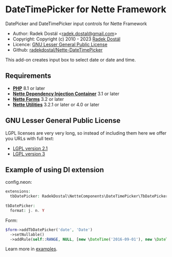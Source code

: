 ﻿# DateTimePicker for Nette Framework

DatePicker and DateTimePicker input controls for Nette Framework

- Author: Radek Dostál &lt;radek.dostal@gmail.com&gt;
- Copyright: Copyright (c) 2010 - 2023 [Radek Dostál](https://www.radekdostal.cz)
- Licence: [GNU Lesser General Public License](https://www.gnu.org/licenses/)
- Github: [radekdostal/Nette-DateTimePicker](https://github.com/radekdostal/Nette-DateTimePicker)

This add-on creates input box to select date or date and time.

## Requirements

- **[PHP](https://php.net)** 8.1 or later
- **[Nette Dependency Injection Container](https://github.com/nette/di)** 3.1 or later
- **[Nette Forms](https://github.com/nette/forms)** 3.2 or later
- **[Nette Utilities](https://github.com/nette/utils)** 3.2.1 or later or 4.0 or later

## GNU Lesser General Public License

LGPL licenses are very very long, so instead of including them here we offer you URLs with full text:

- [LGPL version 2.1](https://www.gnu.org/licenses/lgpl-2.1.html)
- [LGPL version 3](https://www.gnu.org/licenses/lgpl-3.0.html)

## Example of using DI extension

config.neon:

```php
extensions:
  tbDatePicker: RadekDostal\NetteComponents\DateTimePicker\TbDatePicker\DI\TbDatePickerExtension
 
tbDatePicker:
  format: j. n. Y
```

Form:

```php
$form->addTbDatePicker('date', 'Date')
  ->setNullable()
  ->addRule(self::RANGE, NULL, [new \DateTime('2016-09-01'), new \DateTime('2016-09-15')]);
```

Learn more in [examples](https://github.com/radekdostal/Nette-DateTimePicker/tree/master/examples).
